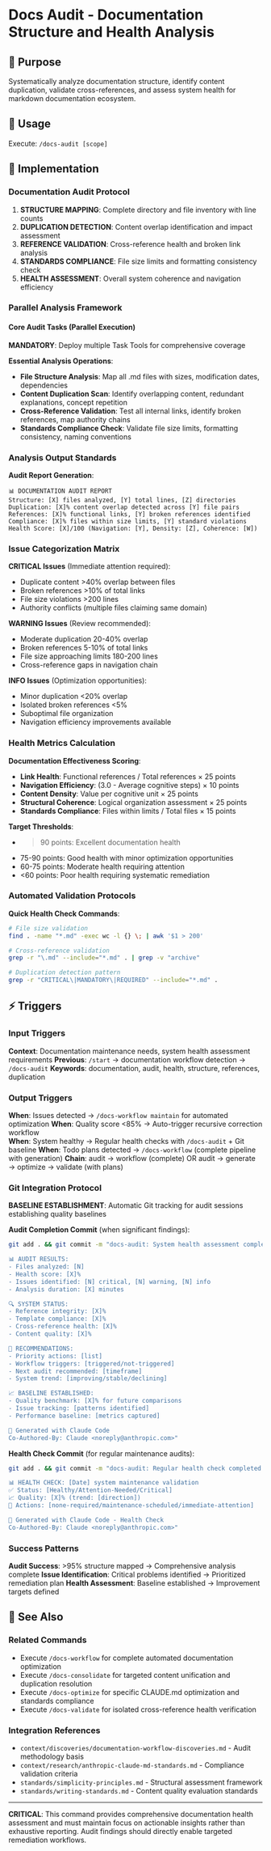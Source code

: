 # Docs Audit - Documentation Structure and Health Analysis

## 🎯 Purpose
Systematically analyze documentation structure, identify content duplication, validate cross-references, and assess system health for markdown documentation ecosystem.

## 🚀 Usage
Execute: `/docs-audit [scope]`

## 🔧 Implementation

### Documentation Audit Protocol
1. **STRUCTURE MAPPING**: Complete directory and file inventory with line counts
2. **DUPLICATION DETECTION**: Content overlap identification and impact assessment
3. **REFERENCE VALIDATION**: Cross-reference health and broken link analysis
4. **STANDARDS COMPLIANCE**: File size limits and formatting consistency check
5. **HEALTH ASSESSMENT**: Overall system coherence and navigation efficiency

### Parallel Analysis Framework

#### Core Audit Tasks (Parallel Execution)
**MANDATORY**: Deploy multiple Task Tools for comprehensive coverage

**Essential Analysis Operations**:
- **File Structure Analysis**: Map all .md files with sizes, modification dates, dependencies
- **Content Duplication Scan**: Identify overlapping content, redundant explanations, concept repetition
- **Cross-Reference Validation**: Test all internal links, identify broken references, map authority chains
- **Standards Compliance Check**: Validate file size limits, formatting consistency, naming conventions

### Analysis Output Standards
**Audit Report Generation**:
```
📊 DOCUMENTATION AUDIT REPORT
Structure: [X] files analyzed, [Y] total lines, [Z] directories
Duplication: [X]% content overlap detected across [Y] file pairs
References: [X]% functional links, [Y] broken references identified
Compliance: [X]% files within size limits, [Y] standard violations
Health Score: [X]/100 (Navigation: [Y], Density: [Z], Coherence: [W])
```

### Issue Categorization Matrix
**CRITICAL Issues** (Immediate attention required):
- Duplicate content >40% overlap between files
- Broken references >10% of total links
- File size violations >200 lines
- Authority conflicts (multiple files claiming same domain)

**WARNING Issues** (Review recommended):
- Moderate duplication 20-40% overlap
- Broken references 5-10% of total links
- File size approaching limits 180-200 lines
- Cross-reference gaps in navigation chain

**INFO Issues** (Optimization opportunities):
- Minor duplication <20% overlap
- Isolated broken references <5%
- Suboptimal file organization
- Navigation efficiency improvements available

### Health Metrics Calculation
**Documentation Effectiveness Scoring**:
- **Link Health**: Functional references / Total references × 25 points
- **Navigation Efficiency**: (3.0 - Average cognitive steps) × 10 points
- **Content Density**: Value per cognitive unit × 25 points
- **Structural Coherence**: Logical organization assessment × 25 points
- **Standards Compliance**: Files within limits / Total files × 15 points

**Target Thresholds**:
- >90 points: Excellent documentation health
- 75-90 points: Good health with minor optimization opportunities
- 60-75 points: Moderate health requiring attention
- <60 points: Poor health requiring systematic remediation

### Automated Validation Protocols
**Quick Health Check Commands**:
```bash
# File size validation
find . -name "*.md" -exec wc -l {} \; | awk '$1 > 200'

# Cross-reference validation
grep -r "\.md" --include="*.md" . | grep -v "archive"

# Duplication detection pattern
grep -r "CRITICAL\|MANDATORY\|REQUIRED" --include="*.md" .
```

## ⚡ Triggers

### Input Triggers
**Context**: Documentation maintenance needs, system health assessment requirements
**Previous**: `/start` → documentation workflow detection → `/docs-audit`
**Keywords**: documentation, audit, health, structure, references, duplication

### Output Triggers
**When**: Issues detected → `/docs-workflow maintain` for automated optimization
**When**: Quality score <85% → Auto-trigger recursive correction workflow  
**When**: System healthy → Regular health checks with `/docs-audit` + Git baseline
**When**: Todo plans detected → `/docs-workflow` (complete pipeline with generation)
**Chain**: audit → workflow (complete) OR audit → generate → optimize → validate (with plans)

### Git Integration Protocol
**BASELINE ESTABLISHMENT**: Automatic Git tracking for audit sessions establishing quality baselines

**Audit Completion Commit** (when significant findings):
```bash
git add . && git commit -m "docs-audit: System health assessment completed

📊 AUDIT RESULTS:
- Files analyzed: [N]
- Health score: [X]%
- Issues identified: [N] critical, [N] warning, [N] info
- Analysis duration: [X] minutes

🔍 SYSTEM STATUS:
- Reference integrity: [X]%
- Template compliance: [X]%
- Cross-reference health: [X]%
- Content quality: [X]%

🎯 RECOMMENDATIONS:
- Priority actions: [list]
- Workflow triggers: [triggered/not-triggered]
- Next audit recommended: [timeframe]
- System trend: [improving/stable/declining]

📈 BASELINE ESTABLISHED:
- Quality benchmark: [X]% for future comparisons
- Issue tracking: [patterns identified]
- Performance baseline: [metrics captured]

🤖 Generated with Claude Code
Co-Authored-By: Claude <noreply@anthropic.com>"
```

**Health Check Commit** (for regular maintenance audits):
```bash
git add . && git commit -m "docs-audit: Regular health check completed

📊 HEALTH CHECK: [Date] system maintenance validation
✅ Status: [Healthy/Attention-Needed/Critical]
📈 Quality: [X]% (trend: [direction])
🔧 Actions: [none-required/maintenance-scheduled/immediate-attention]

🤖 Generated with Claude Code - Health Check
Co-Authored-By: Claude <noreply@anthropic.com>"
```

### Success Patterns
**Audit Success**: >95% structure mapped → Comprehensive analysis complete
**Issue Identification**: Critical problems identified → Prioritized remediation plan
**Health Assessment**: Baseline established → Improvement targets defined

## 🔗 See Also

### Related Commands
- Execute `/docs-workflow` for complete automated documentation optimization
- Execute `/docs-consolidate` for targeted content unification and duplication resolution
- Execute `/docs-optimize` for specific CLAUDE.md optimization and standards compliance
- Execute `/docs-validate` for isolated cross-reference health verification

### Integration References
- `context/discoveries/documentation-workflow-discoveries.md` - Audit methodology basis
- `context/research/anthropic-claude-md-standards.md` - Compliance validation criteria
- `standards/simplicity-principles.md` - Structural assessment framework
- `standards/writing-standards.md` - Content quality evaluation standards

---

**CRITICAL**: This command provides comprehensive documentation health assessment and must maintain focus on actionable insights rather than exhaustive reporting. Audit findings should directly enable targeted remediation workflows.